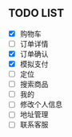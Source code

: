 ## TODO LIST
- [x] 购物车
- [ ] 订单详情
- [x] 订单确认
- [x] 模拟支付
- [ ] 定位
- [ ] 搜索商品
- [ ] 我的
- [ ] 修改个人信息
- [ ] 地址管理
- [ ] 联系客服